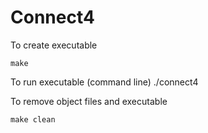 # Connect4

To create executable
```
make
```
To run executable (command line)
./connect4

To remove object files and executable
```
make clean
```

